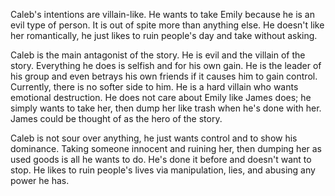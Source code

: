 Caleb's intentions are villain-like. He wants to take Emily because he is an evil type of person. It is out of spite more than anything else. He doesn't like her romantically, he just likes to ruin people's day and take without asking.<br/>

Caleb is the main antagonist of the story. He is evil and the villain of the story. Everything he does is selfish and for his own gain. He is the leader of his group and even betrays his own friends if it causes him to gain control. Currently, there is no softer side to him. He is a hard villain who wants emotional destruction. He does not care about Emily like James does; he simply wants to take her, then dump her like trash when he's done with her. James could be thought of as the hero of the story.<br/>

Caleb is not sour over anything, he just wants control and to show his dominance. Taking someone innocent and ruining her, then dumping her as used goods is all he wants to do. He's done it before and doesn't want to stop. He likes to ruin people's lives via manipulation, lies, and abusing any power he has.
